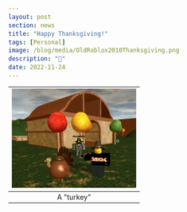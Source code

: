 ```yaml
---
layout: post
section: news
title: "Happy Thanksgiving!"
tags: [Personal]
image: /blog/media/OldRoblox2010Thanksgiving.png
description: "🦃"
date: 2022-11-24
---
```


| ![Old Roblox screenshot of some players next to a turkey, outside of a house in the autumn fields.](/blog/media/OldRoblox2010Thanksgiving.png) |
| :--------------------------------------------------------------------------------------------------------------------------------------------: |
|                                                                   A "turkey"                                                                   |
